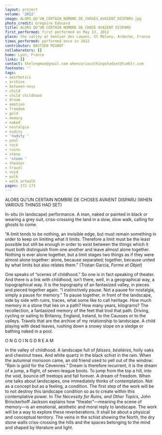 ```yaml
---
layout: project
volume: '2012'
image: ALORS_QU'UN_CERTAIN_NOMBRE_DE_CHOSES_AVAIENT_DISPARU.jpg
photo_credit: Gregoire Edouard
title: ALORS QU’UN CERTAIN NOMBRE DE CHOSE AVAIENT DISPARU
first_performed: first performed on May 13, 2012
place: the valley at Sentier des Lauzes, St Melany, Ardeche, France
times_performed: performed once in 2012
contributor: BASTIEN MIGNOT
collaborators: []
home: Lyon, France
links: []
contact: thelongman@ymail.com whenvariousthingshadset@tumblr.com
footnote: ''
tags:
- aesthetics
- archive
- between-ness
- child
- child childhood
- dream
- emotion
- freedom
- gold
- memory
- naked
- nostalgia
- nudity
- 'nudity '
- pool
- rock
- ruins
- stone
- 'stone '
- theater
- travel
- void
- walk
- walk artwalk
pages: 172-173
---
```


ALORS QU’UN CERTAIN NOMBRE DE CHOSES AVAIENT DISPARU (WHEN VARIOUS THINGS HAD SET)

In-situ (in landscape) performance. A man, naked or painted in black or wearing a grey suit, criss-crossing the land in a slow, slow walk, calling for ghosts to come.

	
“A limit tends to be nothing, an invisible edge, but must remain something in order to keep on limiting what it limits. Therefore a limit must be the least possible but still be enough in order to exist between the things which it must both distinguish from one another and leave almost alone together. Nothing is ever alone together, but a limit stages two things as if they were almost alone together: alone, because separated; together, because united by what limits but also relates them.” (Tristan Garcia, _Forme et Objet_)


One speaks of “scenes of childhood.” So one is in fact speaking of theater. And there is a link with childhood, isn’t there, well, in a geographical way, a topographical way. It is the topography of an fantasized valley, in pieces and pieced together again. “I instinctively pause. Not a pause for nostalgia, simply a pause for memory.” To pause together, in front of the landscape, side by side with ruins, traces, what some like to call heritage. How much memory in a stone that lies on a path? How many years, kilograms? The recollection, a fantasized memory of the feet that trod that path. Driving, cycling or sailing to Britanny, England, Ireland, to the Causses or to the valleys. Travels that are the archive of my relationship to landscape. A child playing with dead leaves, rushing down a snowy slope on a sledge or bathing naked in a pool.

O N G O I N G D R E A M

In the valley of childhood. A landscape full of _faïsses_, _béalières_, holly oaks and chestnut trees. And white quartz in the black schist in the rain. When the autumnal monsoon came, an old friend used to yell out of the window: “Rain is gold for the Cévennes.” Dream is therefore recurrent, it is the dream of a jump, a flight, of seven-league boots. To jump from the top a hill, into the void, bounce off treetops and fall forever. A dream of freedom. When one talks about landscapes, one immediately thinks of contemplation. Not as a concept but as a feeling, a condition. The first step of the work will be to not destroy this landscape condition so as to create within this contemplative power. In _The Necessity for Ruins, and Other Topics_, John Brinckerhoff Jackson explains how “theater”—meaning the scene of memory—is an emotional, aesthetic and moral reply to landscape. The work will be a way to explore these reverberations. It shall be about a physical and conceptual territory. The veins in the schist showing the North, the dry stone walls criss-crossing the hills and the spaces belonging to the mind and shaped by literature and light.
